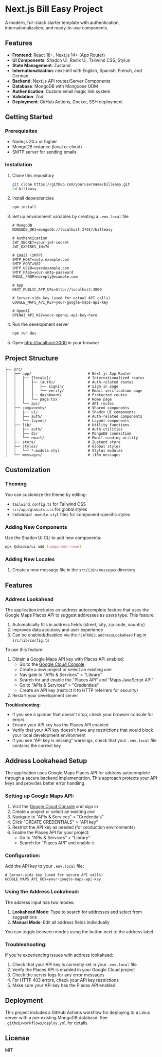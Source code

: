 # Next.js Bill Easy Project

A modern, full-stack starter template with authentication, internationalization, and ready-to-use components.

## Features

- **Frontend**: React 18+, Next.js 14+ (App Router)
- **UI Components**: Shadcn UI, Radix UI, Tailwind CSS, Stylus
- **State Management**: Zustand
- **Internationalization**: next-intl with English, Spanish, French, and German
- **Backend**: Next.js API routes/Server Components
- **Database**: MongoDB with Mongoose ODM
- **Authentication**: Custom email magic link system
- **Validation**: Zod
- **Deployment**: GitHub Actions, Docker, SSH deployment

## Getting Started

### Prerequisites

- Node.js 20.x or higher
- MongoDB instance (local or cloud)
- SMTP server for sending emails

### Installation

1. Clone this repository

   ```bash
   git clone https://github.com/yourusername/billeasy.git
   cd billeasy
   ```

2. Install dependencies

   ```bash
   npm install
   ```

3. Set up environment variables by creating a `.env.local` file

   ```
   # MongoDB
   MONGODB_URI=mongodb://localhost:27017/billeasy

   # Authentication
   JWT_SECRET=your-jwt-secret
   JWT_EXPIRES_IN=7d

   # Email (SMTP)
   SMTP_HOST=smtp.example.com
   SMTP_PORT=587
   SMTP_USER=user@example.com
   SMTP_PASS=your-smtp-password
   EMAIL_FROM=noreply@example.com

   # App
   NEXT_PUBLIC_APP_URL=http://localhost:3000

   # Server-side key (used for actual API calls)
   GOOGLE_MAPS_API_KEY=your-google-maps-api-key

   # OpenAI
   OPENAI_API_KEY=your-openai-api-key-here
   ```

4. Run the development server

   ```bash
   npm run dev
   ```

5. Open [http://localhost:3000](http://localhost:3000) in your browser

## Project Structure

```
├── src/
│   ├── app/                          # Next.js App Router
│   │   ├── [locale]/                 # Internationalized routes
│   │   │   ├── (auth)/               # Auth-related routes
│   │   │   │   ├── signin/           # Sign in page
│   │   │   │   └── verify/           # Email verification page
│   │   │   ├── dashboard/            # Protected routes
│   │   │   └── page.tsx              # Home page
│   │   └── api/                      # API routes
│   ├── components/                   # Shared components
│   │   ├── ui/                       # Shadcn UI components
│   │   ├── auth/                     # Auth-related components
│   │   └── layout/                   # Layout components
│   ├── lib/                          # Utility functions
│   │   ├── auth/                     # Auth utilities
│   │   ├── db/                       # MongoDB connection
│   │   └── email/                    # Email sending utility
│   ├── store/                        # Zustand store
│   ├── styles/                       # Global styles
│   │   └── *.module.styl             # Stylus modules
│   └── messages/                     # i18n messages
```

## Customization

### Theming

You can customize the theme by editing:

- `tailwind.config.ts` for Tailwind CSS
- `src/app/globals.css` for global styles
- Individual `.module.styl` files for component-specific styles

### Adding New Components

Use the Shadcn UI CLI to add new components:

```bash
npx @shadcn/ui add [component-name]
```

### Adding New Locales

1. Create a new message file in the `src/i18n/messages` directory

## Features

### Address Lookahead

The application includes an address autocomplete feature that uses the Google Maps Places API to suggest addresses as users type. This feature:

1. Automatically fills in address fields (street, city, zip code, country)
2. Improves data accuracy and user experience
3. Can be enabled/disabled via the `FEATURES.addressLookahead` flag in `src/lib/config.ts`

To use this feature:

1. Obtain a Google Maps API key with Places API enabled:
   - Go to the [Google Cloud Console](https://console.cloud.google.com/)
   - Create a new project or select an existing one
   - Navigate to "APIs & Services" > "Library"
   - Search for and enable the "Places API" and "Maps JavaScript API"
   - Go to "APIs & Services" > "Credentials"
   - Create an API key (restrict it to HTTP referrers for security)
2. Restart your development server

**Troubleshooting:**

- If you see a spinner that doesn't stop, check your browser console for errors
- Ensure your API key has the Places API enabled
- Verify that your API key doesn't have any restrictions that would block your local development environment
- If you see "API key is missing" warnings, check that your `.env.local` file contains the correct key

## Address Lookahead Setup

The application uses Google Maps Places API for address autocomplete through a secure backend implementation. This approach protects your API keys and provides better error handling.

### Setting up Google Maps API:

1. Visit the [Google Cloud Console](https://console.cloud.google.com/apis/credentials) and sign in
2. Create a project or select an existing one
3. Navigate to "APIs & Services" > "Credentials"
4. Click "CREATE CREDENTIALS" > "API key"
5. Restrict the API key as needed (for production environments)
6. Enable the Places API for your project:
   - Go to "APIs & Services" > "Library"
   - Search for "Places API" and enable it

### Configuration:

Add the API key to your `.env.local` file:

```
# Server-side key (used for secure API calls)
GOOGLE_MAPS_API_KEY=your-google-maps-api-key
```

### Using the Address Lookahead:

The address input has two modes:

1. **Lookahead Mode**: Type to search for addresses and select from suggestions
2. **Manual Mode**: Edit all address fields individually

You can toggle between modes using the button next to the address label.

### Troubleshooting:

If you're experiencing issues with address lookahead:

1. Check that your API key is correctly set in your `.env.local` file
2. Verify the Places API is enabled in your Google Cloud project
3. Check the server logs for any error messages
4. For HTTP 403 errors, check your API key restrictions
5. Make sure your API key has the Places API enabled

## Deployment

This project includes a GitHub Actions workflow for deploying to a Linux server with a pre-existing MongoDB database. See `.github/workflows/deploy.yml` for details.

## License

MIT
